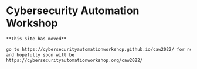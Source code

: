 # Cybersecurity Automation Workshop

```markdown
**This site has moved**

go to https://cybersecurityautomationworkshop.github.io/caw2022/ for now
and hopefully soon will be
https://cybersecurityautomationworkshop.org/caw2022/

```

